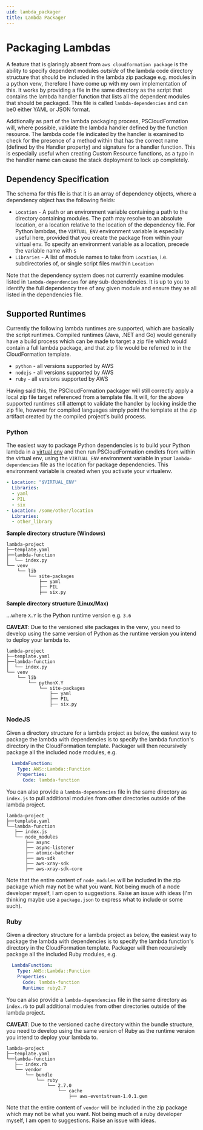 ```yaml
---
uid: lambda_packager
title: Lambda Packager
---
```

# Packaging Lambdas

A feature that is glaringly absent from `aws cloudformation package` is the ability to specify dependent modules *outside* of the lambda code directory structure that should be included in the lambda zip package e.g. modules in a python venv, therefore I have come up with my own implementation of this. It works by providing a file in the same directory as the script that contains the lambda handler function that lists all the dependent modules that should be packaged. This file is called `lambda-dependencies` and can be0 either YAML or JSON format.

Addtionally as part of the lambda packaging process, PSCloudFormation will, where possible, validate the lambda handler defined by the function resource. The lambda code file indicated by the handler is examined to check for the presence of a method within that has the correct name (defined by the Handler property) and signature for a handler function. This is especially useful when creating Custom Resource functions, as a typo in the handler name can cause the stack deployment to lock up completely.

## Dependency Specification

The schema for this file is that it is an array of dependency objects, where a dependency object has the following fields:

* `Location` - A path or an environment variable containing a path to the directory containing modules. The path may resolve to an absolute location, or a location relative to the location of the dependency file. For Python lambdas, the `VIRTUAL_ENV` environment variable is especially useful here, provided that you create the package from within your virtual env. To specify an environment variable as a location, precede the variable name with `$`
* `Libraries` - A list of module names to take from `Location`, i.e. subdirectories of, or single script files mwithin `Location`

Note that the dependency system does not currently examine modules listed in `lambda-dependencies` for any sub-dependencies. It is up to you to identify the full dependency tree of any given module and ensure they ae all listed in the dependencies file.

## Supported Runtimes

Currently the following lambda runtimes are supported, which are basically the script runtimes. Compiled runtimes (Java, .NET and Go) would generally have a build process which can be made to target a zip file which would contain a full lambda package, and that zip file would be referred to in the CloudFormation template.

* `python` - all versions supported by AWS
* `nodejs` - all versions supported by AWS
* `ruby` - all versions supported by AWS

Having said this, the PSCloudFormation packager will still correctly apply a local zip file target referenced from a template file. It will, for the above supported runtimes still attempt to validate the handler by looking inside the zip file, however for compiled languages simply point the template at the zip artifact created by the compiled project's build process.

### Python

The easiest way to package Python dependencies is to build your Python lambda in a [virtual env](https://docs.python.org/3/library/venv.html) and then run PSCloudFormation cmdlets from within the virtual env, using the `VIRTUAL_ENV` environment variable in your `lambda-dependencies` file as the location for package dependencies. This environment variable is created when you activate your virtualenv.

```yaml
- Location: "$VIRTUAL_ENV"
  Libraries:
  - yaml
  - PIL
  - six
- Location: /some/other/location
  Libraries:
  - other_library
```

**Sample directory structure (Windows)**

```
lambda-project
├──template.yaml
├──lambda-function
│  └── index.py
└── venv
    └── lib
        └── site-packages
            ├── yaml
            ├── PIL
            ├── six.py
```

**Sample directory structure (Linux/Max)**

...where `X.Y` is the Python runtime version e.g. `3.6`

**CAVEAT**: Due to the versioned site packages in the venv, you need to develop using the same version of Python as the runtime version you intend to deploy your lambda to.

```
lambda-project
├──template.yaml
├──lambda-function
│  └── index.py
└── venv
    └── lib
        └── pythonX.Y
            └── site-packages
                ├── yaml
                ├── PIL
                ├── six.py
```

### NodeJS

Given a directory structure for a lambda project as below, the easiest way to package the lambda with dependencies is to specify the lambda function's directory in the CloudFormation template. Packager will then recursively package all the included node modules, e.g.

```yaml
  LambdaFunction:
    Type: AWS::Lambda::Function
    Properties:
      Code: lambda-function
```

You can also provide a `lambda-dependencies` file in the same directory as `index.js` to pull additional modules from other directories outside of the lambda project.

```
lambda-project
├──template.yaml
└──lambda-function
   ├── index.js
   └── node_modules
       ├── async
       ├── async-listener
       ├── atomic-batcher
       ├── aws-sdk
       ├── aws-xray-sdk
       ├── aws-xray-sdk-core
```

Note that the entire content of `node_modules` will be included in the zip package which may not be what you want. Not being much of a node developer myself, I am open to suggestions. Raise an issue with ideas (I'm thinking maybe use a `package.json` to express what to include or some such).

### Ruby

Given a directory structure for a lambda project as below, the easiest way to package the lambda with dependencies is to specify the lambda function's directory in the CloudFormation template. Packager will then recursively package all the included Ruby modules, e.g.

```yaml
  LambdaFunction:
    Type: AWS::Lambda::Function
    Properties:
      Code: lambda-function
      Runtime: ruby2.7
```

You can also provide a `lambda-dependencies` file in the same directory as `index.rb` to pull additional modules from other directories outside of the lambda project.

**CAVEAT**: Due to the versioned cache directory within the bundle structure, you need to develop using the same version of Ruby as the runtime version you intend to deploy your lambda to.

```
lambda-project
├──template.yaml
└──lambda-function
   ├── index.rb
   └── vendor
       └── bundle
           └── ruby
               └── 2.7.0
                   └── cache
                       ├── aws-eventstream-1.0.1.gem
```

Note that the entire content of `vendor` will be included in the zip package which may not be what you want. Not being much of a ruby developer myself, I am open to suggestions. Raise an issue with ideas.

